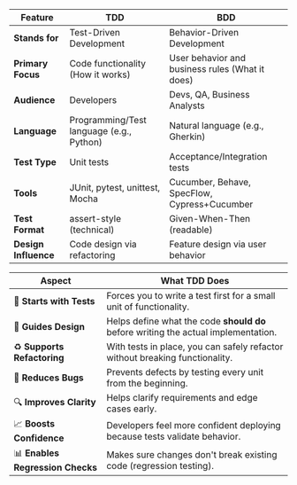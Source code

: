 | Feature              | **TDD**                                  | **BDD**                                         |
| -------------------- | ---------------------------------------- | ----------------------------------------------- |
| **Stands for**       | Test-Driven Development                  | Behavior-Driven Development                     |
| **Primary Focus**    | Code functionality (How it works)        | User behavior and business rules (What it does) |
| **Audience**         | Developers                               | Devs, QA, Business Analysts                     |
| **Language**         | Programming/Test language (e.g., Python) | Natural language (e.g., Gherkin)                |
| **Test Type**        | Unit tests                               | Acceptance/Integration tests                    |
| **Tools**            | JUnit, pytest, unittest, Mocha           | Cucumber, Behave, SpecFlow, Cypress+Cucumber    |
| **Test Format**      | assert-style (technical)                 | Given-When-Then (readable)                      |
| **Design Influence** | Code design via refactoring              | Feature design via user behavior                |


| **Aspect**                       | **What TDD Does**                                                                  |
| -------------------------------- | ---------------------------------------------------------------------------------- |
| 🧪 **Starts with Tests**         | Forces you to write a test first for a small unit of functionality.                |
| 🚧 **Guides Design**             | Helps define what the code **should do** before writing the actual implementation. |
| ♻️ **Supports Refactoring**      | With tests in place, you can safely refactor without breaking functionality.       |
| 🐞 **Reduces Bugs**              | Prevents defects by testing every unit from the beginning.                         |
| 🔍 **Improves Clarity**          | Helps clarify requirements and edge cases early.                                   |
| 📈 **Boosts Confidence**         | Developers feel more confident deploying because tests validate behavior.          |
| 📊 **Enables Regression Checks** | Makes sure changes don't break existing code (regression testing).                 |

